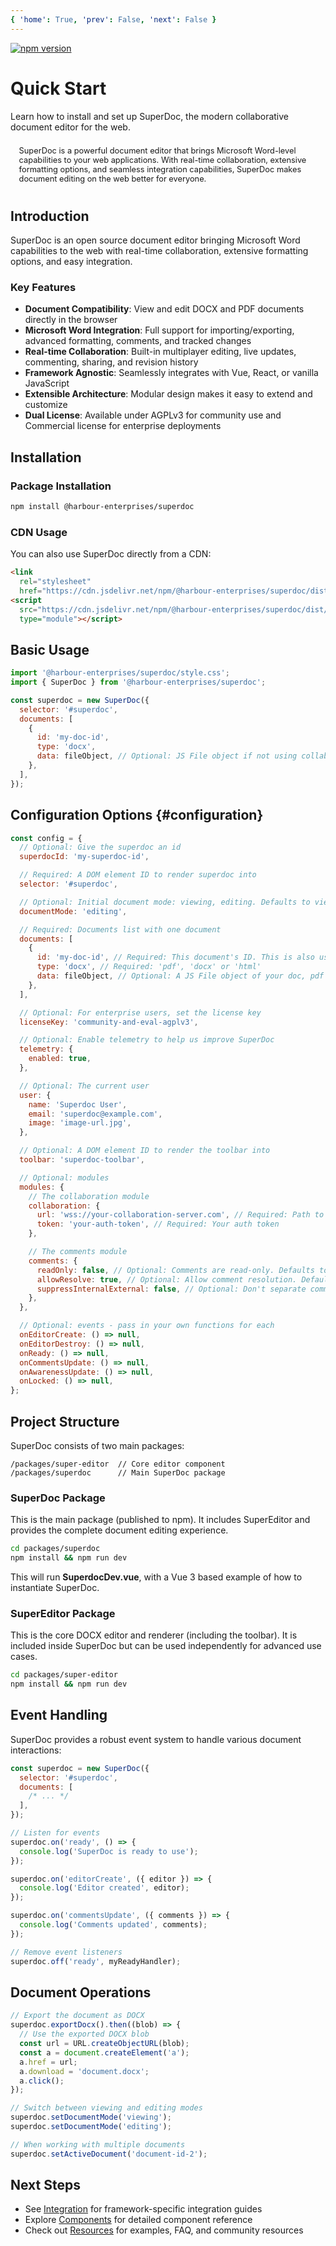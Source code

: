 ```yaml
---
{ 'home': True, 'prev': False, 'next': False }
---
```


[![npm version](https://img.shields.io/npm/v/@harbour-enterprises/superdoc.svg?color=1355ff)](https://www.npmjs.com/package/@harbour-enterprises/superdoc)

# Quick Start

Learn how to install and set up SuperDoc, the modern collaborative document editor for the web.

<p style="margin-bottom: 2rem;
    padding: 0.5rem 0.85rem;
    border: 1px solid var(--vp-c-divider);
    border-radius: 4px;
    text-decoration: none;
    color: var(--vp-c-text-2);
    transition: color .4s ease-in-out;
    font-size: .8rem;">
SuperDoc is a powerful document editor that brings Microsoft Word-level capabilities to your web applications. With real-time collaboration, extensive formatting options, and seamless integration capabilities, SuperDoc makes document editing on the web better for everyone.
</p>

## Introduction

SuperDoc is an open source document editor bringing Microsoft Word capabilities to the web with real-time collaboration, extensive formatting options, and easy integration.

### Key Features

- **Document Compatibility**: View and edit DOCX and PDF documents directly in the browser
- **Microsoft Word Integration**: Full support for importing/exporting, advanced formatting, comments, and tracked changes
- **Real-time Collaboration**: Built-in multiplayer editing, live updates, commenting, sharing, and revision history
- **Framework Agnostic**: Seamlessly integrates with Vue, React, or vanilla JavaScript
- **Extensible Architecture**: Modular design makes it easy to extend and customize
- **Dual License**: Available under AGPLv3 for community use and Commercial license for enterprise deployments

## Installation

### Package Installation

```bash
npm install @harbour-enterprises/superdoc
```

### CDN Usage

You can also use SuperDoc directly from a CDN:

```html
<link
  rel="stylesheet"
  href="https://cdn.jsdelivr.net/npm/@harbour-enterprises/superdoc/dist/style.css" />
<script
  src="https://cdn.jsdelivr.net/npm/@harbour-enterprises/superdoc/dist/superdoc.es.js"
  type="module"></script>
```

## Basic Usage

```javascript
import '@harbour-enterprises/superdoc/style.css';
import { SuperDoc } from '@harbour-enterprises/superdoc';

const superdoc = new SuperDoc({
  selector: '#superdoc',
  documents: [
    {
      id: 'my-doc-id',
      type: 'docx',
      data: fileObject, // Optional: JS File object if not using collaboration
    },
  ],
});
```

## Configuration Options {#configuration}

```javascript
const config = {
  // Optional: Give the superdoc an id
  superdocId: 'my-superdoc-id',

  // Required: A DOM element ID to render superdoc into
  selector: '#superdoc',

  // Optional: Initial document mode: viewing, editing. Defaults to viewing
  documentMode: 'editing',

  // Required: Documents list with one document
  documents: [
    {
      id: 'my-doc-id', // Required: This document's ID. This is also used as the room name in collaboration.
      type: 'docx', // Required: 'pdf', 'docx' or 'html'
      data: fileObject, // Optional: A JS File object of your doc, pdf or html file.
    },
  ],

  // Optional: For enterprise users, set the license key
  licenseKey: 'community-and-eval-agplv3',

  // Optional: Enable telemetry to help us improve SuperDoc
  telemetry: {
    enabled: true,
  },

  // Optional: The current user
  user: {
    name: 'Superdoc User',
    email: 'superdoc@example.com',
    image: 'image-url.jpg',
  },

  // Optional: A DOM element ID to render the toolbar into
  toolbar: 'superdoc-toolbar',

  // Optional: modules
  modules: {
    // The collaboration module
    collaboration: {
      url: 'wss://your-collaboration-server.com', // Required: Path to your collaboration backend
      token: 'your-auth-token', // Required: Your auth token
    },

    // The comments module
    comments: {
      readOnly: false, // Optional: Comments are read-only. Defaults to false
      allowResolve: true, // Optional: Allow comment resolution. Defaults to true
      suppressInternalExternal: false, // Optional: Don't separate comments into internal/external. Defaults to false
    },
  },

  // Optional: events - pass in your own functions for each
  onEditorCreate: () => null,
  onEditorDestroy: () => null,
  onReady: () => null,
  onCommentsUpdate: () => null,
  onAwarenessUpdate: () => null,
  onLocked: () => null,
};
```

## Project Structure

SuperDoc consists of two main packages:

```
/packages/super-editor  // Core editor component
/packages/superdoc      // Main SuperDoc package
```

### SuperDoc Package

This is the main package (published to npm). It includes SuperEditor and provides the complete document editing experience.

```bash
cd packages/superdoc
npm install && npm run dev
```

This will run **SuperdocDev.vue**, with a Vue 3 based example of how to instantiate SuperDoc.

### SuperEditor Package

This is the core DOCX editor and renderer (including the toolbar). It is included inside SuperDoc but can be used independently for advanced use cases.

```bash
cd packages/super-editor
npm install && npm run dev
```

## Event Handling

SuperDoc provides a robust event system to handle various document interactions:

```javascript
const superdoc = new SuperDoc({
  selector: '#superdoc',
  documents: [
    /* ... */
  ],
});

// Listen for events
superdoc.on('ready', () => {
  console.log('SuperDoc is ready to use');
});

superdoc.on('editorCreate', ({ editor }) => {
  console.log('Editor created', editor);
});

superdoc.on('commentsUpdate', ({ comments }) => {
  console.log('Comments updated', comments);
});

// Remove event listeners
superdoc.off('ready', myReadyHandler);
```

## Document Operations

```javascript
// Export the document as DOCX
superdoc.exportDocx().then((blob) => {
  // Use the exported DOCX blob
  const url = URL.createObjectURL(blob);
  const a = document.createElement('a');
  a.href = url;
  a.download = 'document.docx';
  a.click();
});

// Switch between viewing and editing modes
superdoc.setDocumentMode('viewing');
superdoc.setDocumentMode('editing');

// When working with multiple documents
superdoc.setActiveDocument('document-id-2');
```

## Next Steps

- See [Integration](/integration/) for framework-specific integration guides
- Explore [Components](/components/) for detailed component reference
- Check out [Resources](/resources/) for examples, FAQ, and community resources
